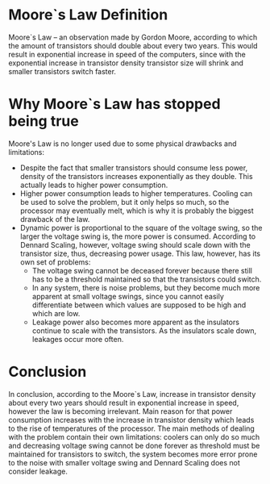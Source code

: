 # Moore`s Law Definition

Moore`s Law – an observation made by Gordon Moore, according to which the amount of transistors should double about every two years. This would result in exponential increase in speed of the computers, since with the exponential increase in transistor density transistor size will shrink and smaller transistors switch faster.

# Why Moore`s Law has stopped being true

Moore's Law is no longer used due to some physical drawbacks and limitations:
- Despite the fact that smaller transistors should consume less power, density of the transistors increases exponentially as they double. This actually leads to higher power consumption.
- Higher power consumption leads to higher temperatures. Cooling can be used to solve the problem, but it only helps so much, so the processor may eventually melt, which is why it is probably the biggest drawback of the law.
- Dynamic power is proportional to the square of the voltage swing, so the larger the voltage swing is, the more power is consumed. According to Dennard Scaling, however, voltage swing should scale down with the transistor size, thus, decreasing power usage. This law, however, has its own set of problems:
    - The voltage swing cannot be deceased forever because there still has to be a threshold maintained so that the transistors could switch.
    - In any system, there is noise problems, but they become much more apparent at small voltage swings, since you cannot easily differentiate between which values are supposed to be high and which are low.
    - Leakage power also becomes more apparent as the insulators continue to scale with the transistors. As the insulators scale down, leakages occur more often.

# Conclusion

In conclusion, according to the Moore`s Law, increase in transistor density about every two years should result in exponential increase in speed, however the law is becoming irrelevant. Main reason for that power consumption increases with the increase in transistor density which leads to the rise of temperatures of the processor. The main methods of dealing with the problem contain their own limitations: coolers can only do so much and decreasing voltage swing cannot be done forever as threshold must be maintained for transistors to switch, the system becomes more error prone to the noise with smaller voltage swing and Dennard Scaling does not consider leakage.